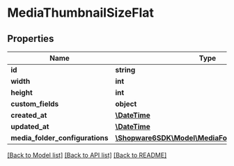 # MediaThumbnailSizeFlat

## Properties
Name | Type | Description | Notes
------------ | ------------- | ------------- | -------------
**id** | **string** |  | [optional] 
**width** | **int** |  | 
**height** | **int** |  | 
**custom_fields** | **object** |  | [optional] 
**created_at** | [**\DateTime**](\DateTime.md) |  | 
**updated_at** | [**\DateTime**](\DateTime.md) |  | 
**media_folder_configurations** | [**\Shopware6SDK\Model\MediaFolderConfigurationFlat**](MediaFolderConfigurationFlat.md) |  | [optional] 

[[Back to Model list]](../../README.md#documentation-for-models) [[Back to API list]](../../README.md#documentation-for-api-endpoints) [[Back to README]](../../README.md)

